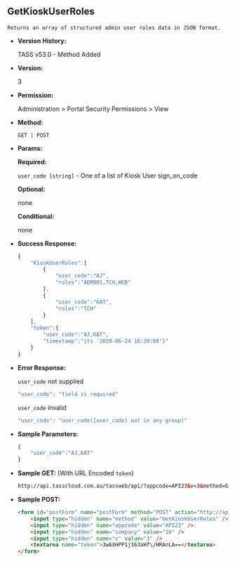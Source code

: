 **GetKioskUserRoles**
----
	Returns an array of structured admin user roles data in JSON format.

* **Version History:**

	TASS v53.0 - Method Added

* **Version:**

	3

* **Permission:**

   Administration > Portal Security Permissions > View

* **Method:**

	`GET | POST`
  
* **Params:**

   **Required:**
 
	`user_code [string]` - One of a list of Kiosk User sign_on_code

   **Optional:**

	none

   **Conditional:**

	none

* **Success Response:**

    ```javascript
	{
	    "KioskUserRoles":[
	        {
	            "user_code":"AJ",
	            "roles":"ADM001,TCH,WEB"
	        },
	        {
	            "user_code":"KAT",
	            "roles":"TCH"
	        }
	    ],
	    "token":{
	        "user_code":"AJ,KAT",
	        "timestamp":"{ts '2020-06-24 18:39:08'}"
	    }
	}
    ```
 
* **Error Response:**

    `user_code` not supplied
    ```javascript
    "user_code": "field is required"
    ```

    `user_code` invalid
    ```javascript
    "user_code": "user_code([user_code] not in any group)"
    ```
    
* **Sample Parameters:**

	```javascript
	{
		"user_code":"AJ,KAT"
	}
	```

* **Sample GET:** (With URL Encoded `token`)

	```HTML
	http://api.tasscloud.com.au/tassweb/api/?appcode=API23&v=3&method=GetKioskUserRoles&token=3w6XHPP1j163aHf%2FHRAnLA%3D%3D&company=10
	```
  
* **Sample POST:**

	```HTML
	<form id="postForm" name="postForm" method="POST" action="http://api.tasscloud.com.au/tassweb/api/">
		<input type="hidden" name="method" value="GetKioskUserRoles" />
		<input type="hidden" name="appcode" value="API23" />
		<input type="hidden" name="company" value="10" />
		<input type="hidden" name="v" value="3" />
		<textarea name="token">3w6XHPP1j163aHf\/HRAnLA==</textarea>
	</form>
	```